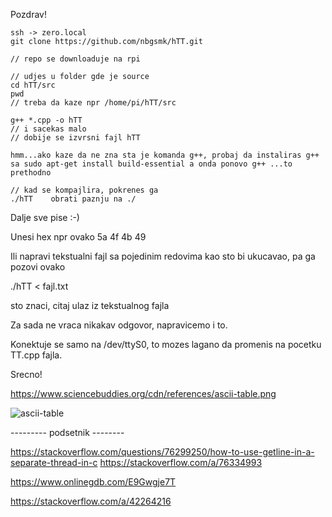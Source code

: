 
Pozdrav!

    ssh -> zero.local
    git clone https://github.com/nbgsmk/hTT.git
    
    // repo se downloaduje na rpi

    // udjes u folder gde je source
    cd hTT/src
    pwd
    // treba da kaze npr /home/pi/hTT/src

    g++ *.cpp -o hTT
    // i sacekas malo
    // dobije se izvrsni fajl hTT

    hmm...ako kaze da ne zna sta je komanda g++, probaj da instaliras g++ sa sudo apt-get install build-essential a onda ponovo g++ ...to prethodno

    // kad se kompajlira, pokrenes ga
    ./hTT    obrati paznju na ./

Dalje sve pise :-)

Unesi hex npr ovako  5a 4f 4b 49

Ili napravi tekstualni fajl sa pojedinim redovima kao sto bi ukucavao, pa ga pozovi ovako

./hTT < fajl.txt    


sto znaci, citaj ulaz iz tekstualnog fajla

    
Za sada ne vraca nikakav odgovor, napravicemo i to.

Konektuje se samo na /dev/ttyS0, to mozes lagano da promenis na pocetku TT.cpp fajla.

Srecno!


https://www.sciencebuddies.org/cdn/references/ascii-table.png

![ascii-table](https://github.com/nbgsmk/hTT/assets/60575976/3c2747f2-7f34-4800-bd51-9817a3f7b76e)



--------- podsetnik --------

https://stackoverflow.com/questions/76299250/how-to-use-getline-in-a-separate-thread-in-c
https://stackoverflow.com/a/76334993

https://www.onlinegdb.com/E9Gwgje7T

https://stackoverflow.com/a/42264216




